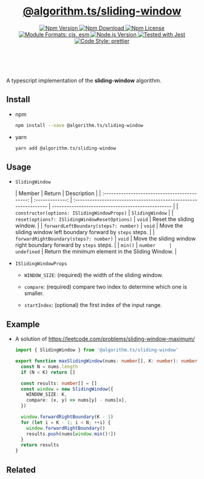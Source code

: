 <header>
  <h1 align="center">
    <a href="https://github.com/guanghechen/algorithm.ts/tree/@algorithm.ts/sliding-window@4.0.3/packages/sliding-window#readme">@algorithm.ts/sliding-window</a>
  </h1>
  <div align="center">
    <a href="https://www.npmjs.com/package/@algorithm.ts/sliding-window">
      <img
        alt="Npm Version"
        src="https://img.shields.io/npm/v/@algorithm.ts/sliding-window.svg"
      />
    </a>
    <a href="https://www.npmjs.com/package/@algorithm.ts/sliding-window">
      <img
        alt="Npm Download"
        src="https://img.shields.io/npm/dm/@algorithm.ts/sliding-window.svg"
      />
    </a>
    <a href="https://www.npmjs.com/package/@algorithm.ts/sliding-window">
      <img
        alt="Npm License"
        src="https://img.shields.io/npm/l/@algorithm.ts/sliding-window.svg"
      />
    </a>
    <a href="#install">
      <img
        alt="Module Formats: cjs, esm"
        src="https://img.shields.io/badge/module_formats-cjs%2C%20esm-green.svg"
      />
    </a>
    <a href="https://github.com/nodejs/node">
      <img
        alt="Node.js Version"
        src="https://img.shields.io/node/v/@algorithm.ts/sliding-window"
      />
    </a>
    <a href="https://github.com/facebook/jest">
      <img
        alt="Tested with Jest"
        src="https://img.shields.io/badge/tested_with-jest-9c465e.svg"
      />
    </a>
    <a href="https://github.com/prettier/prettier">
      <img
        alt="Code Style: prettier"
        src="https://img.shields.io/badge/code_style-prettier-ff69b4.svg?style=flat-square"
      />
    </a>
  </div>
</header>
<br/>

A typescript implementation of the **sliding-window** algorithm.

## Install

- npm

  ```bash
  npm install --save @algorithm.ts/sliding-window
  ```

- yarn

  ```bash
  yarn add @algorithm.ts/sliding-window
  ```

## Usage

- `SlidingWindow`

  |                    Member                     |     Return      | Description                                                      |
  | :-------------------------------------------: | :-------------: | :--------------------------------------------------------------- | ------------------------------------------------- |
  |  `constructor(options: ISlidingWindowProps)`  | `SlidingWindow` |
  | `reset(options?: ISlidingWindowResetOptions)` |     `void`      | Reset the sliding window.                                        |
  |     `forwardLeftBoundary(steps?: number)`     |     `void`      | Move the sliding window left boundary forward by `steps` steps.  |
  |    `forwardRightBoundary(steps?: number)`     |     `void`      | Move the sliding window right boundary forward by `steps` steps. |
  |                    `min()`                    |     `number     | undefined`                                                       | Return the minimum element in the Sliding Window. |

- `ISlidingWindowProps`

  - `WINDOW_SIZE`: (required) the width of the sliding window.

  - `compare`: (required) compare two index to determine which one is smaller.

  - `startIndex`: (optional) the first index of the input range.

## Example

- A solution of https://leetcode.com/problems/sliding-window-maximum/

  ```typescript
  import { SlidingWindow } from '@algorithm.ts/sliding-window'

  export function maxSlidingWindow(nums: number[], K: number): number[] {
    const N = nums.length
    if (N < K) return []

    const results: number[] = []
    const window = new SlidingWindow({
      WINDOW_SIZE: K,
      compare: (x, y) => nums[y] - nums[x],
    })

    window.forwardRightBoundary(K - 1)
    for (let i = K - 1; i < N; ++i) {
      window.forwardRightBoundary()
      results.push(nums[window.min()!])
    }
    return results
  }
  ```

## Related

[homepage]:
  https://github.com/guanghechen/algorithm.ts/tree/@algorithm.ts/sliding-window@4.0.3/packages/sliding-window#readme
